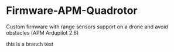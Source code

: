 Firmware-APM-Quadrotor
======================

Custom firmware with range sensors support on a drone and avoid obstacles (APM Ardupilot 2.6)

this is a branch test
